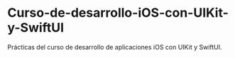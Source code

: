 # Curso-de-desarrollo-iOS-con-UIKit-y-SwiftUI
Prácticas del curso de desarrollo de aplicaciones iOS con UIKit y SwiftUI. 
